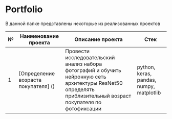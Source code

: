 # Portfolio

В данной папке представлены некоторые из реализованных проектов

| № | Наименование проекта           | Описание проекта                     | Стек                    |
|---|--------------------------------|--------------------------------------|-------------------------|
| 1 | [Определение возраста покупателя] () | Провести исследовательский анализ набора фотографий и обучить нейронную сеть архитектуры ResNet50 определять приблизительный возраст покупателя по фотофиксации | python, keras, pandas, numpy, matplotlib | 
